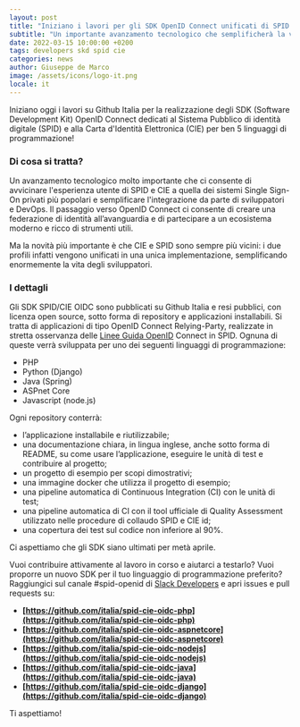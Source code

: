 ```yaml
---
layout: post
title: "Iniziano i lavori per gli SDK OpenID Connect unificati di SPID e CIE "
subtitle: "Un importante avanzamento tecnologico che semplificherà la vita degli sviluppatori"
date: 2022-03-15 10:00:00 +0200
tags: developers skd spid cie
categories: news
author: Giuseppe de Marco
image: /assets/icons/logo-it.png
locale: it
---
```


Iniziano oggi i lavori su Github Italia per la realizzazione degli SDK (Software Development Kit) OpenID Connect dedicati al Sistema Pubblico di identità digitale (SPID) e alla Carta d'Identità Elettronica (CIE) per ben 5 linguaggi di programmazione!

### Di cosa si tratta? 

Un avanzamento tecnologico molto importante che ci consente di avvicinare l'esperienza utente di SPID e CIE a quella dei sistemi Single Sign-On privati più popolari e semplificare l'integrazione da parte di sviluppatori e DevOps. Il passaggio verso OpenID Connect ci consente di creare una federazione di identità all’avanguardia e di partecipare a un ecosistema moderno e ricco di strumenti utili.

Ma la novità più importante è che CIE e SPID sono sempre più vicini: i due profili infatti vengono unificati in una unica implementazione, semplificando enormemente la vita degli sviluppatori.

### I dettagli

Gli SDK SPID/CIE OIDC sono pubblicati su Github Italia e resi pubblici, con licenza open source, sotto forma di repository e applicazioni installabili. Si tratta di applicazioni di tipo OpenID Connect Relying-Party, realizzate in stretta osservanza delle [Linee Guida OpenID](https://www.agid.gov.it/sites/default/files/repository_files/linee_guida_openid_connect_in_spid.pdf) Connect in SPID. Ognuna di queste verrà sviluppata per uno dei seguenti linguaggi di programmazione:

- PHP
- Python (Django)
- Java (Spring)
- ASPnet Core
- Javascript (node.js)

Ogni repository conterrà:

- l’applicazione installabile e riutilizzabile;
- una documentazione chiara, in lingua inglese, anche sotto forma di README, su come usare l’applicazione, eseguire le unità di test e contribuire al progetto;
- un progetto di esempio per scopi dimostrativi;
- una immagine docker che utilizza il progetto di esempio;
- una pipeline automatica di Continuous Integration (CI) con le unità di test;
- una pipeline automatica di CI con il tool ufficiale di Quality Assessment utilizzato nelle procedure di collaudo SPID e CIE id;
- una copertura dei test sul codice non inferiore al 90%.

Ci aspettiamo che gli SDK siano ultimati per metà aprile.

Vuoi contribuire attivamente al lavoro in corso e aiutarci a testarlo? Vuoi proporre un nuovo SDK per il tuo linguaggio di programmazione preferito? Raggiungici sul canale #spid-openid di [Slack Developers](https://slack.developers.italia.it/) e apri issues e pull requests su:

- **[https://github.com/italia/spid-cie-oidc-php](https://github.com/italia/spid-cie-oidc-php)**
- **[https://github.com/italia/spid-cie-oidc-aspnetcore](https://github.com/italia/spid-cie-oidc-aspnetcore)**
- **[https://github.com/italia/spid-cie-oidc-nodejs](https://github.com/italia/spid-cie-oidc-nodejs)**
- **[https://github.com/italia/spid-cie-oidc-java](https://github.com/italia/spid-cie-oidc-java)**
- **[https://github.com/italia/spid-cie-oidc-django](https://github.com/italia/spid-cie-oidc-django)**


Ti aspettiamo!
